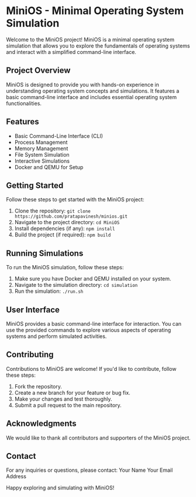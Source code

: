 # MiniOS - Minimal Operating System Simulation

Welcome to the MiniOS project! MiniOS is a minimal operating system simulation that allows you to explore the fundamentals of operating systems and interact with a simplified command-line interface.

## Project Overview

MiniOS is designed to provide you with hands-on experience in understanding operating system concepts and simulations. It features a basic command-line interface and includes essential operating system functionalities.

## Features

- Basic Command-Line Interface (CLI)
- Process Management
- Memory Management
- File System Simulation
- Interactive Simulations
- Docker and QEMU for Setup

## Getting Started

Follow these steps to get started with the MiniOS project:

1. Clone the repository: `git clone https://github.com/pratapavinesh/minios.git`
2. Navigate to the project directory: `cd MiniOS`
3. Install dependencies (if any): `npm install`
4. Build the project (if required): `npm build`

## Running Simulations

To run the MiniOS simulation, follow these steps:

1. Make sure you have Docker and QEMU installed on your system.
2. Navigate to the simulation directory: `cd simulation`
3. Run the simulation: `./run.sh`

## User Interface

MiniOS provides a basic command-line interface for interaction. You can use the provided commands to explore various aspects of operating systems and perform simulated activities.

## Contributing

Contributions to MiniOS are welcome! If you'd like to contribute, follow these steps:

1. Fork the repository.
2. Create a new branch for your feature or bug fix.
3. Make your changes and test thoroughly.
4. Submit a pull request to the main repository.

## Acknowledgments

We would like to thank all contributors and supporters of the MiniOS project.

## Contact

For any inquiries or questions, please contact:
Your Name
Your Email Address

Happy exploring and simulating with MiniOS!
